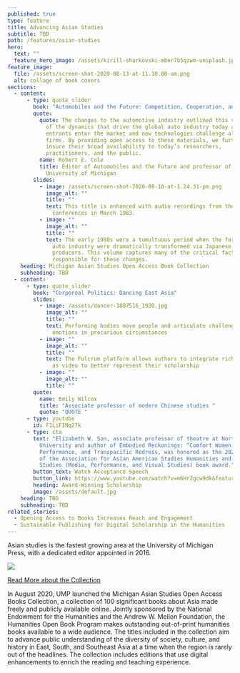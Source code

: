 ```yaml
---
published: true
type: feature
title: Advancing Asian Studies
subtitle: TBD
path: /features/asian-studies
hero:
  text: ""
  feature_hero_image: /assets/kirill-sharkovski-mber7b5qzwm-unsplash.jpg
feature_image:
  file: /assets/screen-shot-2020-08-13-at-11.10.08-am.png
  alt: collage of book covers
sections:
  - content:
      - type: quote_slider
        book: "Automobiles and the Future: Competition, Cooperation, and Change"
        quote:
          quote: The changes to the automotive industry outlined this volume underlie many
            of the dynamics that drive the global auto industry today as new
            entrants enter the market and new technologies challenge all auto
            firms. By providing open access to these materials, we further
            insure their broad availability to today’s researchers,
            practitioners, and the public.
          name: Robert E. Cole
          title: Editor of Automobiles and the Future and professor of sociology at the
            University of Michigan
        slides:
          - image: /assets/screen-shot-2020-08-10-at-1.24.31-pm.png
            image_alt: ""
            title: ""
            text: This title is enhanced with audio recordings from the U.S.-Japan auto
              conferences in March 1983.
          - image: ""
            image_alt: ""
            title: ""
            text: The early 1980s were a tumultuous period when the fortunes of the U. S.
              auto industry were dramatically transformed via Japanese
              producers. This volume captures many of the critical factors
              responsible for these changes.
    heading: Michigan Asian Studies Open Access Book Collection
    subheading: TBD
  - content:
      - type: quote_slider
        book: "Corporeal Politics: Dancing East Asia"
        slides:
          - image: /assets/dancer-1807516_1920.jpg
            image_alt: ""
            title: ""
            text: Performing bodies move people and articulate challenging ideas and
              emotions in precarious circumstances
          - image: ""
            image_alt: ""
            title: ""
            text: The Fulcrum platform allows authors to integrate rich media resources such
              as video to better represent their scholarship
          - image: ""
            image_alt: ""
            title: ""
        quote:
          name: Emily Wilcox
          title: "Associate professor of modern Chinese studies "
          quote: "QUOTE "
      - type: youtube
        id: F1LiFINq27k
      - type: cta
        text: "Elizabeth W. Son, associate professor of theatre at Northwestern
          University and author of Embodied Reckonings: “Comfort Women,”
          Performance, and Transpacific Redress, was honored as the 2020 Winner
          of the Association for Asian American Studies Humanities and Cultural
          Studies (Media, Performance, and Visual Studies) book award."
        button_text: Watch Acceptance Speech
        button_link: https://www.youtube.com/watch?v=m6HrZgcw9dk&feature=emb_err_woyt
        heading: Award-Winning Scholarship
        image: /assets/default.jpg
    heading: TBD
    subheading: TBD
related_stories:
  - Opening Access to Books Increases Reach and Engagement
  - Sustainable Publishing for Digital Scholarship in the Humanities
---
```

Asian studies is the fastest growing area at the University of Michigan Press, with a dedicated editor appointed in 2016.

<div class="lg:float-right lg:-mr-64 lg:w-3/5 border-l-8 border-sea-blue px-6 pt-6 ml-6 mb-4"><a href="/assets/nehopenbookbrochure.pdf"><img class="mb-4" src="/assets/neh-brochure.png"><p>Read More about the Collection</p></a></div>

In August 2020, UMP launched the Michigan Asian Studies Open Access Books Collection, a collection of 100 significant books about Asia made freely and publicly available online. Jointly sponsored by the National Endowment for the Humanities and the Andrew W. Mellon Foundation, the Humanities Open Book Program makes outstanding out-of-print humanities books available to a wide audience. The titles included in the collection aim to advance public understanding of the diversity of society, culture, and history in East, South, and Southeast Asia at a time when the region is rarely out of the headlines. The collection includes editions that use digital enhancements to enrich the reading and teaching experience.